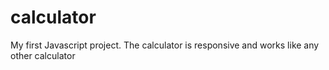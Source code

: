 # calculator

My first Javascript project. The calculator is responsive and works like any other calculator
